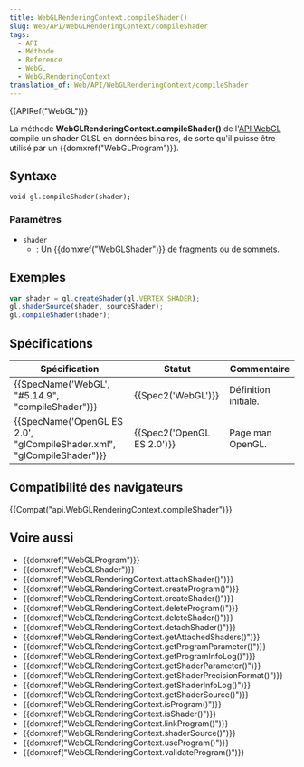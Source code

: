 ```yaml
---
title: WebGLRenderingContext.compileShader()
slug: Web/API/WebGLRenderingContext/compileShader
tags:
  - API
  - Méthode
  - Reference
  - WebGL
  - WebGLRenderingContext
translation_of: Web/API/WebGLRenderingContext/compileShader
---
```

{{APIRef("WebGL")}}

La méthode **WebGLRenderingContext.compileShader()** de l'[API WebGL](/fr-FR/docs/Web/API/WebGL_API) compile un shader GLSL en données binaires, de sorte qu'il puisse être utilisé par un {{domxref("WebGLProgram")}}.

## Syntaxe

    void gl.compileShader(shader);

### Paramètres

- `shader`
  - : Un {{domxref("WebGLShader")}} de fragments ou de sommets.

## Exemples

```js
var shader = gl.createShader(gl.VERTEX_SHADER);
gl.shaderSource(shader, sourceShader);
gl.compileShader(shader);
```

## Spécifications

| Spécification                                                                                    | Statut                               | Commentaire          |
| ------------------------------------------------------------------------------------------------ | ------------------------------------ | -------------------- |
| {{SpecName('WebGL', "#5.14.9", "compileShader")}}                                 | {{Spec2('WebGL')}}             | Définition initiale. |
| {{SpecName('OpenGL ES 2.0', "glCompileShader.xml", "glCompileShader")}} | {{Spec2('OpenGL ES 2.0')}} | Page man OpenGL.     |

## Compatibilité des navigateurs

{{Compat("api.WebGLRenderingContext.compileShader")}}

## Voire aussi

- {{domxref("WebGLProgram")}}
- {{domxref("WebGLShader")}}
- {{domxref("WebGLRenderingContext.attachShader()")}}
- {{domxref("WebGLRenderingContext.createProgram()")}}
- {{domxref("WebGLRenderingContext.createShader()")}}
- {{domxref("WebGLRenderingContext.deleteProgram()")}}
- {{domxref("WebGLRenderingContext.deleteShader()")}}
- {{domxref("WebGLRenderingContext.detachShader()")}}
- {{domxref("WebGLRenderingContext.getAttachedShaders()")}}
- {{domxref("WebGLRenderingContext.getProgramParameter()")}}
- {{domxref("WebGLRenderingContext.getProgramInfoLog()")}}
- {{domxref("WebGLRenderingContext.getShaderParameter()")}}
- {{domxref("WebGLRenderingContext.getShaderPrecisionFormat()")}}
- {{domxref("WebGLRenderingContext.getShaderInfoLog()")}}
- {{domxref("WebGLRenderingContext.getShaderSource()")}}
- {{domxref("WebGLRenderingContext.isProgram()")}}
- {{domxref("WebGLRenderingContext.isShader()")}}
- {{domxref("WebGLRenderingContext.linkProgram()")}}
- {{domxref("WebGLRenderingContext.shaderSource()")}}
- {{domxref("WebGLRenderingContext.useProgram()")}}
- {{domxref("WebGLRenderingContext.validateProgram()")}}
